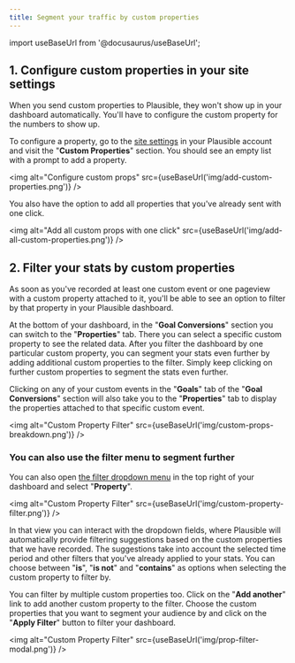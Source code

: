 ```yaml
---
title: Segment your traffic by custom properties
---
```


import useBaseUrl from '@docusaurus/useBaseUrl';

## 1. Configure custom properties in your site settings

When you send custom properties to Plausible, they won't show up in your dashboard automatically. You'll have to configure the custom property for the numbers to show up.

To configure a property, go to the [site settings](website-settings.md) in your Plausible account and visit the "**Custom Properties**" section. You should see an empty list with a prompt to add a property. 

<img alt="Configure custom props" src={useBaseUrl('img/add-custom-properties.png')} />

You also have the option to add all properties that you've already sent with one click.

<img alt="Add all custom props with one click" src={useBaseUrl('img/add-all-custom-properties.png')} />

## 2. Filter your stats by custom properties

As soon as you've recorded at least one custom event or one pageview with a custom property attached to it, you'll be able to see an option to filter by that property in your Plausible dashboard.

At the bottom of your dashboard, in the "**Goal Conversions**" section you can switch to the "**Properties**" tab. There you can select a specific custom property to see the related data. After you filter the dashboard by one particular custom property, you can segment your stats even further by adding additional custom properties to the filter. Simply keep clicking on further custom properties to segment the stats even further.

Clicking on any of your custom events in the "**Goals**" tab of the "**Goal Conversions**" section will also take you to the "**Properties**" tab to display the properties attached to that specific custom event.

<img alt="Custom Property Filter" src={useBaseUrl('img/custom-props-breakdown.png')} />

### You can also use the filter menu to segment further

You can also open [the filter dropdown menu](filters-segments.md) in the top right of your dashboard and select "**Property**".

<img alt="Custom Property Filter" src={useBaseUrl('img/custom-property-filter.png')} />

In that view you can interact with the dropdown fields, where Plausible will automatically provide filtering suggestions based on the custom properties that we have recorded. The suggestions take into account the selected time period and other filters that you've already applied to your stats. You can choose between "**is**", "**is not**" and "**contains**" as options when selecting the custom property to filter by. 

You can filter by multiple custom properties too. Click on the "**Add another**" link to add another custom property to the filter. Choose the custom properties that you want to segment your audience by and click on the "**Apply Filter**" button to filter your dashboard.

<img alt="Custom Property Filter" src={useBaseUrl('img/prop-filter-modal.png')} />

